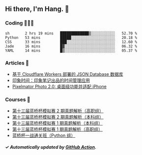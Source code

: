 ## Hi there, I'm Hang. 👋

### Coding 👨🏻‍💻

<!--START_SECTION:waka-->
```text
sh       2 hrs 19 mins   █████████████▒░░░░░░░░░░░   52.70 % 
Python   53 mins         █████░░░░░░░░░░░░░░░░░░░░   20.18 % 
CSS      33 mins         ███░░░░░░░░░░░░░░░░░░░░░░   12.60 % 
Jade     16 mins         █▓░░░░░░░░░░░░░░░░░░░░░░░   06.32 % 
YAML     14 mins         █▒░░░░░░░░░░░░░░░░░░░░░░░   05.37 % 
```
<!--END_SECTION:waka-->

### Articles 📝

<!-- BLOG:START -->
- [基于 Cloudflare Workers 部署的 JSON Database 数据库](https://huhuhang.com/post/coding/cloudflare-workers-jsonbase?from=github)
- [印象时间：印象笔记出品的时间管理应用](https://huhuhang.com/post/product-hunt/product-hunt-n251?from=github)
- [Pixelmator Photo 2.0: 桌面级功能并适配 iPhone](https://huhuhang.com/post/product-hunt/product-hunt-n250?from=github)<!-- BLOG:END -->

### Courses 🔗

<!-- SYL:START -->
- [第十三届蓝桥杯模拟赛 2 期真题解析（高职组）](https://www.lanqiao.cn/courses/7616/)
- [第十三届蓝桥杯模拟赛 2 期真题解析（本科组）](https://www.lanqiao.cn/courses/7615/)
- [第十三届蓝桥杯模拟赛 1 期真题解析（本科组）](https://www.lanqiao.cn/courses/5719/)
- [第十三届蓝桥杯模拟赛 1 期真题解析（高职组）](https://www.lanqiao.cn/courses/5718/)
- [蓝桥杯一战通关班（Python 组）](https://www.lanqiao.cn/courses/5494/)
<!-- SYL:END -->

##### ✓ Automatically updated by [GitHub Action](https://github.com/huhuhang/huhuhang/actions).
